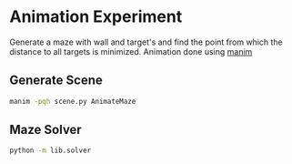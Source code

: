 # Animation Experiment

Generate a maze with wall and target's and find the point from which the distance to all targets is minimized.
Animation done using [manim](https://www.manim.community/)

## Generate Scene
```bash
manim -pqh scene.py AnimateMaze
```

## Maze Solver
```bash
python -m lib.solver
```
